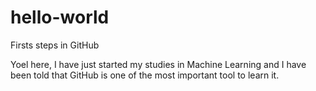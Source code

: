 # hello-world
Firsts steps in GitHub

Yoel here, I have just started my studies in Machine Learning and I have been told that GitHub is one of the most important tool to learn it.
